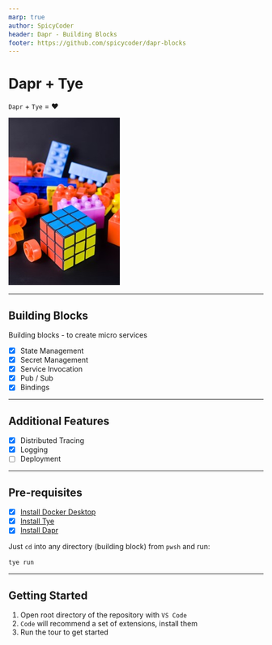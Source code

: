```yaml
---
marp: true
author: SpicyCoder
header: Dapr - Building Blocks
footer: https://github.com/spicycoder/dapr-blocks
---
```


# Dapr + Tye

`Dapr` + `Tye` = ❤️

![Building Blocks](./assets/building-blocks.jpg)

---

## Building Blocks

Building blocks - to create micro services

- [x] State Management
- [x] Secret Management
- [x] Service Invocation
- [x] Pub / Sub
- [x] Bindings

---

## Additional Features

- [x] Distributed Tracing
- [x] Logging
- [ ] Deployment

---

## Pre-requisites

- [x] [Install Docker Desktop](https://docs.docker.com/desktop/#download-and-install)
- [x] [Install Tye](https://github.com/dotnet/tye/blob/main/docs/getting_started.md#installing-tye)
- [x] [Install Dapr](https://docs.dapr.io/getting-started/install-dapr-cli/)

Just `cd` into any directory (building block) from `pwsh` and run:

```ps1
tye run
```
---

## Getting Started

1. Open root directory of the repository with `VS Code`
1. `Code` will recommend a set of extensions, install them
1. Run the tour to get started
